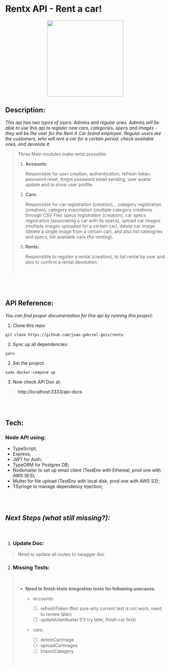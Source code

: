 # Rentx API - Rent a car!

<img
  src="https://www.pinclipart.com/picdir/big/95-950337_racecar-jake-by-sircinnamon-d5itmuc-adventure-time-car.png"
  style="display: block !important; margin: 0 auto !important;" width="240"
/>


## __Description:__

_This api has two types of users: Admins and regular ones. Admins will be able to use this api to register new cars, categories, specs and images - they will be the user for the Rent A Car brand employee. Regular users are the customers, who will rent a car for a certain period, check available ones, and devolute it._

>Three Main modules make rents prossible:
>
> 1) __Accounts__:
>    
>    Responsible for user creation, authentication, refresh token, password reset, forgot password email sending, user avatar update and to show user profile.
>
> 2) __Cars__:
>
>    Responsible for car registration (creation), , category registration (creation), category importation (multiple category creations through CSV File) specs registration (creation), car specs registration (associating a car with its specs), upload car images (multiple images uploaded for a certain car), delete car image (delete a single image from a certain car), and also list cateogries and specs, list available cars (for renting).
>
>3) __Rents__:
>
>    Responsible to register a rental (creation), to list rental by user and also to confirm a rental devolution.
>
></br>
</br><br>

## __API Reference:__
_You can find proper documentation for this api by running this project:_

1) Clone this repo:
```
git clone https://github.com/joao-gabriel-gois/rentx
```

2) Sync up all dependencies:
```
yarn
``` 
2) Set the project:
```
sudo docker-compose up
```

3) Now check API Doc at:

><a src="http://localhost:3333/api-docs">http://localhost:3333/api-docs</a>

<br><br>


## __Tech:__

### Node API using:
* TypeScript;
* Express;
* JWT for Auth;
* TypeORM for Postgres DB;
* Nodemailer to set up email client (TestEnv with Ethereal, prod one with AWS SES);
* Multer for file upload (TestEnv with local disk, prod one with AWS S3);
* TSyringe to manage dependency injection;

<br><br>

## _Next Steps (what still missing?):_
<br>

1) ### Update Doc:
>Need to update all routes to swagger doc

2) ### Missing Tests:

> <br/>
>
>  - __Need to finish tests integration tests for following usecases__:
>
>    - _accounts_:
>
>      - [ ] refreshToken (Not sure why current test is not work, need to review later)
>      - [ ] updateUserAvatar (I'll try later, finish car first)
>
>    - _cars_:
>         - [ ] deleteCarImage
>         - [ ] uploadCarImages
>         - [ ] ImportCategory
>         
><br>
